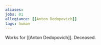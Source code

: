 ```yaml
---
aliases:
jobs: 01
allegiance: [[Anton Dedopovich]]
tags: human
---
```


Works for [[Anton Dedopovich]].
Deceased.